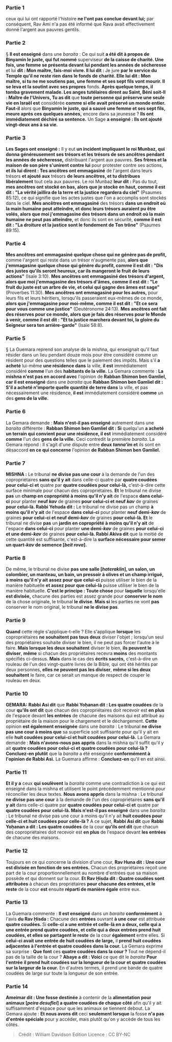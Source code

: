 
### Partie 1
ceux qui lui ont rapporté l'histoire <b>ne l'ont pas conclue devant lui;</b> par conséquent, Rav Ami n'a pas été informé que Rava avait effectivement donné l'argent aux pauvres gentils.

### Partie 2
§ <b>Il est enseigné</b> dans une <i>baraita</i> : Ce qui suit <b>a été dit à propos de Binyamin le juste, qui fut nommé</b> superviseur <b>de la caisse de charité. Une fois, une femme se présenta devant lui pendant les années de sécheresse</b> et lui <b>dit : Mon maître, fais-moi vivre. Il lui dit : </b> Je jure <b>par le service du Temple qu'il ne reste rien</b> <b>dans le fonds de charité. Elle lui dit : Mon maître, si tu ne me soutiens pas, une femme et ses sept fils vont mourir. Il se leva et la soutint avec ses propres</b> fonds. <b>Après quelque temps, il tomba gravement malade. Les anges tutélaires dirent au Saint, Béni soit-Il : Maître de l'Univers, Tu as dit</b> que <b>toute personne qui préserve une seule vie en Israël est</b> considérée <b>comme si elle avait préservé un monde entier. Faut-il</b> alors que <b>Binyamin le juste, qui a sauvé une femme et ses sept fils, meure après ces quelques années,</b> encore dans sa jeunesse ? <b>Ils ont immédiatement déchiré sa sentence.</b> Un Sage <b>a enseigné : Ils ont ajouté vingt-deux ans à sa vie.</b>

### Partie 3
<b>Les Sages ont enseigné :</b> Il y eut <b>un incident impliquant le roi Munbaz, qui donna généreusement ses trésors et les trésors de ses ancêtres pendant les années de sécheresse,</b> distribuant l'argent aux pauvres. <b>Ses frères et la maison de son père s'unirent contre lui</b> pour protester contre ses actions, <b>et ils lui dirent : Tes ancêtres ont emmagasiné</b> de l'argent dans leurs trésors <b>et ajouté aux</b> trésors <b>de leurs ancêtres, et tu distribues libéralement</b> tout cela aux pauvres. Le roi Munbaz <b>leur dit :</b> Pas du tout, <b>mes ancêtres ont stocké en bas, alors que je stocke en haut, comme il est dit : "La vérité jaillira de la terre et la justice regardera du ciel"</b> (Psaumes 85:12), ce qui signifie que les actes justes que l'on a accomplis sont stockés dans le ciel. <b>Mes ancêtres ont emmagasiné</b> des trésors <b>dans un endroit où la <b>main humaine peut atteindre,</b> et donc leurs trésors auraient pu être volés, <b>alors que moi j'emmagasine</b> des trésors <b>dans un endroit où la </b> main humaine ne peut pas atteindre,</b> et donc ils sont en sécurité, <b>comme il est dit : "La droiture et la justice sont le fondement de Ton trône"</b> (Psaumes 89:15).

### Partie 4
<b>Mes ancêtres ont emmagasiné quelque chose qui ne génère pas de profit,</b> comme l'argent qui reste dans un trésor n'augmente pas, <b>alors que j'emmagasine quelque chose qui génère du profit, comme il est dit : "Dis des justes qu'ils seront heureux, car ils mangeront le fruit de leurs actions"</b> (Isaïe 3:10). <b>Mes ancêtres ont emmagasiné des trésors d'argent, alors que moi j'emmagasine des trésors d'âmes, comme il est dit : "Le fruit du juste est un arbre de vie, et celui qui gagne des âmes est sage"</b> (Proverbes 11:30). <b>Mes ancêtres ont emmagasiné pour les autres,</b> pour leurs fils et leurs héritiers, lorsqu'ils passeraient eux-mêmes de ce monde, <b>alors que j'emmagasine pour moi-même, comme il est dit : "Et ce sera pour vous comme une justice"</b> (Deutéronome 24:13). <b>Mes ancêtres ont fait des réserves pour ce monde, alors que je fais des réserves pour le Monde à venir, comme il est dit : "Et ta justice marchera devant toi, la gloire du Seigneur sera ton arrière-garde"</b> (Isaïe 58:8).

### Partie 5
§ La Guemara reprend son analyse de la mishna, qui enseignait qu'il faut résider dans un lieu pendant douze mois pour être considéré comme un résident pour des questions telles que le paiement des impôts. Mais s'il <b>a acheté</b> lui-même <b>une résidence dans</b> la ville, <b>il est</b> immédiatement considéré <b>comme</b> l'un des <b>habitants de la ville.</b> La Gemara commente : <b>La mishna n'est pas en accord avec</b> l'opinion de <b>Rabban Shimon ben Gamliel, car il est enseigné</b> dans une <i>baraita</i> que <b>Rabban Shimon ben Gamliel dit : S'il a acheté n'importe quelle quantité de terre dans</b> la ville, et pas nécessairement une résidence, <b>il est</b> immédiatement considéré <b>comme</b> un des <b>gens de la ville.</b>

### Partie 6
La Gemara demande : <b>Mais n'est-il pas enseigné</b> autrement dans une <i>baraita</i> différente : <b>Rabban Shimon ben Gamliel dit : Si</b> quelqu'un <b>a acheté un terrain qui convient pour une résidence, il est</b> immédiatement considéré <b>comme</b> l'un des <b>gens de la ville.</b> Ceci contredit la première <i>baraita</i>. La Gemara répond : Il s'agit d'une dispute entre <b>deux <i>tanna'im</i> et</b> ils sont en désaccord <b>en ce qui concerne</b> l'opinion <b>de Rabban Shimon ben Gamliel.</b>

### Partie 7
<strong>MISHNA :</strong> Le tribunal <b>ne divise pas une cour</b> à la demande de l'un des copropriétaires <b>sans qu'il y ait</b> dans celle-ci quatre par <b>quatre coudées pour celui-ci et</b> quatre par <b>quatre coudées pour celui-là,</b> c'est-à-dire cette surface minimale pour chacun des copropriétaires. <b>Et</b> le tribunal ne divise <b>pas</b> un <b>champ en copropriété à moins qu'il n'y ait</b> de l'espace <b>dans celui-ci</b> pour planter <b>neuf <i>kav</i></b> de graines <b>pour celui-ci et neuf <i>kav</i></b> de graines <b>pour celui-là. Rabbi Yehuda dit :</b> Le tribunal ne divise pas un champ <b>à moins qu'il n'y ait</b> de l'espace <b>dans celui-ci</b> pour planter <b>neuf demi-<i>kav</i></b> de graines <b>pour celui-ci et neuf demi-<i>kav</i></b> de graines <b>pour celui-là. Et</b> le tribunal ne divise <b>pas</b> un <b>jardin en copropriété à moins qu'il n'y ait</b> de l'espace <b>dans celui-ci</b> pour planter <b>une demi-<i>kav</i></b> de graines <b>pour celui-ci et une demi-<i>kav</i></b> de graines <b>pour celui-là. Rabbi Akiva dit</b> que la moitié de cette quantité est suffisante, c'est-à-dire la <b>surface nécessaire pour semer un quart-<i>kav</i> de semence [<i>beit rova</i>].</b>

### Partie 8
De même, le tribunal ne divise <b>pas</b> <b>une salle [<i>hateraklin</i>], un salon, un colombier, un manteau, un bain, un pressoir à olives et un champ irrigué, à moins qu'il n'y ait assez pour que celui-ci</b> puisse utiliser le bien de la manière habituelle <b>et assez pour que celui-là</b> puisse utiliser le bien de la manière habituelle. <b>C'est le principe : Toute chose</b> pour <b>laquelle</b> lorsqu'elle <b>est divisée,</b> chacune des parties est assez grande pour <b>conserver le nom</b> de la chose originale, le tribunal <b>le divise</b>. <b>Mais si</b> les parties ne vont <b>pas</b> conserver le nom original, le tribunal <b>ne le divise pas</b>.

### Partie 9
<b>Quand</b> cette règle s'applique-t-elle ? Elle s'applique <b>lorsque</b> les copropriétaires <b>ne souhaitent pas tous deux</b> diviser l'objet ; lorsqu'un seul des propriétaires souhaite diviser le bien, il ne peut pas forcer l'autre à le faire. <b>Mais lorsque les deux souhaitent</b> diviser le bien, <b>ils peuvent le diviser</b>, <b>même</b> si chacun des propriétaires recevra <b>moins</b> des montants spécifiés ci-dessus. <b>Mais</b> dans le cas des <b>écrits sacrés,</b> c'est-à-dire un rouleau de l'un des vingt-quatre livres de la Bible, qui ont été hérités par deux personnes, <b>elles ne peuvent pas les diviser</b>, <b>même si les deux souhaitent</b> le faire, car ce serait un manque de respect de couper le rouleau en deux.

### Partie 10
<strong>GEMARA:</strong> <b>Rabbi Asi dit</b> que <b>Rabbi Yoḥanan dit : Les quatre coudées</b> de la cour <b>qu'ils ont dit</b> que chacun des copropriétaires doit recevoir est <b>en plus</b> de l'espace devant <b>les entrées</b> de chacune des maisons qui est attribué au propriétaire de la maison pour le chargement et le déchargement. <b>Cette</b> opinion <b>est également enseignée</b> dans une <i>baraita</i> : Le tribunal <b>ne divise pas une cour à moins que</b> sa superficie soit suffisante pour qu'il y ait en elle <b>huit coudées pour celui-ci et huit coudées pour celui-là.</b> La Gemara demande : <b>Mais n'avons-nous pas appris</b> dans la mishna qu'il suffit qu'il y ait <b>quatre coudées pour celui-ci et quatre coudées pour celui-là ? Concluez-en plutôt</b> que la <i>baraita</i> a été enseignée <b>conformément à l'opinion de Rabbi Asi.</b> La Guemara affirme : <b>Concluez-en</b> qu'il en est ainsi.

### Partie 11
<b>Et il y a</b> ceux <b>qui soulèvent</b> la <i>baraita</i> comme une contradiction à ce qui est enseigné dans la mishna et utilisent le point précédemment mentionné pour réconcilier les deux textes. <b>Nous avons appris</b> dans la mishna : Le tribunal <b>ne divise pas une cour</b> à la demande de l'un des copropriétaires <b>sans qu'il y ait</b> dans celle-ci quatre par <b>quatre coudées pour celui-ci et</b> quatre par <b>quatre coudées pour celui-là. Mais n'est-il pas enseigné</b> dans une <i>baraïta</i> : Le tribunal ne divise pas une cour à moins qu'il n'y ait <b>huit coudées pour celle-ci et huit coudées pour celle-là ?</b> A ce sujet, <b>Rabbi Asi dit</b> que <b>Rabbi Yoḥanan a dit : Les quatre coudées</b> de la cour <b>qu'ils ont dit</b> que chacun des copropriétaires doit recevoir est <b>en plus</b> de l'espace devant <b>les entrées</b> de chacune des maisons.

### Partie 12
Toujours en ce qui concerne la division d'une cour, <b>Rav Huna dit : Une cour est divisée en fonction de ses entrées.</b> Chacun des propriétaires reçoit une part de la cour proportionnellement au nombre d'entrées que sa maison possède et qui donnent sur la cour. <b>Et Rav Ḥisda dit : Quatre coudées sont attribuées</b> à chacun des propriétaires <b>pour chacune des entrées, et le reste</b> de la cour <b>est</b> ensuite <b>réparti de manière égale</b> entre eux.

### Partie 13
La Guemara commente : <b>Il est enseigné</b> dans un <i>baraita</i> <b>conformément</b> à l'avis <b>du Rav Ḥisda :</b> Chacune des <b>entrées</b> ouvrant <b>à une cour</b> est attribuée <b>quatre coudées. </b> Si <b>celle-ci a une entrée et celle-là en a deux, celle qui a une entrée prend quatre coudées, et celle qui a deux entrées prend huit coudées, et elles se partagent le reste</b> de la cour <b>également</b> entre elles. Si <b>celui-ci avait une entrée de huit coudées de large,</b> il <b>prend huit coudées adjacentes à l'entrée et quatre coudées dans la cour.</b> La Gemara exprime sa surprise : <b>Que font</b> ces <b>quatre coudées dans la cour ? </b> Tout ne dépend-il pas de la taille de la cour ? <b>Abaye a dit : Voici</b> ce que dit le <i>baraita</i> <b>Pour l'entrée</b> <b>il prend huit coudées sur la longueur de la cour et quatre coudées sur la largeur de la cour.</b> En d'autres termes, il prend une bande de quatre coudées de large sur toute la longueur de son entrée.

### Partie 14
<b>Ameimar dit : Une fosse destinée</b> à contenir de la <b>alimentation pour animaux [<i>peira desuflei</i>] a quatre coudées de chaque côté</b> afin qu'il y ait suffisamment d'espace pour que les animaux se tiennent debout. La Gemara ajoute : <b>Et nous avons dit</b> ceci <b>seulement lorsque</b> la fosse <b>n'a pas d'entrée spéciale</b> pour y accéder, mais plutôt qu'on y accède de tous les côtés.

>Crédit : William Davidson Edition
>Licence : CC BY-NC